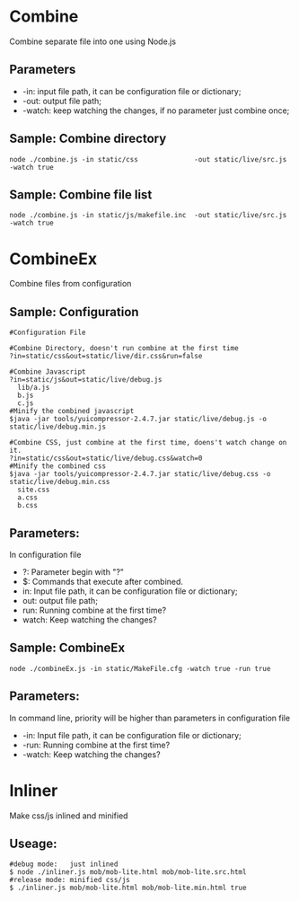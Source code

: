 Combine
==============
Combine separate file into one using Node.js


Parameters
--------------
- -in:    input file path, it can be configuration file or dictionary;
- -out:   output file path;
- -watch: keep watching the changes, if no parameter just combine once;


Sample: Combine directory
--------------
    node ./combine.js -in static/css              -out static/live/src.js -watch true

Sample: Combine file list 
--------------
    node ./combine.js -in static/js/makefile.inc  -out static/live/src.js -watch true


CombineEx
==============
Combine files from configuration

Sample: Configuration
--------------
    #Configuration File

    #Combine Directory, doesn't run combine at the first time
    ?in=static/css&out=static/live/dir.css&run=false

    #Combine Javascript
    ?in=static/js&out=static/live/debug.js
      lib/a.js
      b.js
      c.js
    #Minify the combined javascript
    $java -jar tools/yuicompressor-2.4.7.jar static/live/debug.js -o static/live/debug.min.js

    #Combine CSS, just combine at the first time, doens't watch change on it.
    ?in=static/css&out=static/live/debug.css&watch=0
    #Minify the combined css
    $java -jar tools/yuicompressor-2.4.7.jar static/live/debug.css -o static/live/debug.min.css
      site.css
      a.css
      b.css

Parameters:
--------------
In configuration file
- ?:      Parameter begin with "?"
- $:      Commands that execute after combined.
- in:     Input file path, it can be configuration file or dictionary;
- out:    output file path;
- run:    Running combine at the first time?
- watch:  Keep watching the changes?

Sample: CombineEx
--------------
    node ./combineEx.js -in static/MakeFile.cfg -watch true -run true

Parameters:
--------------
In command line, priority will be higher than parameters in configuration file
- -in:    Input file path, it can be configuration file or dictionary;
- -run:   Running combine at the first time?
- -watch: Keep watching the changes?


Inliner
==============

Make css/js inlined and minified

Useage:
----

    #debug mode:   just inlined
    $ node ./inliner.js mob/mob-lite.html mob/mob-lite.src.html
    #release mode: minified css/js
    $ ./inliner.js mob/mob-lite.html mob/mob-lite.min.html true
